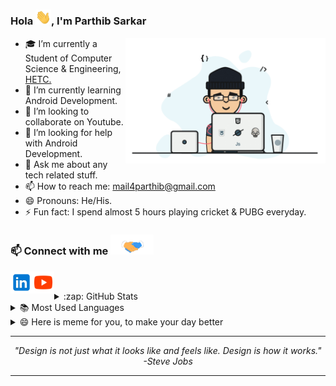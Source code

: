 ### Hola <img src="https://github.com/lucy2512/lucy2512/blob/main/Assets%20github/hi.gif" width="25px">, I'm Parthib Sarkar

<img align="right" alt="GIF"  width="320px" src="https://github.com/lucy2512/lucy2512/blob/main/Assets%20github/programmer.gif" /> 

- 🎓 I’m currently a Student of Computer Science & Engineering, <a href="https://www.hetc.ac.in/" target="_blank">HETC.</a>
- 🌱 I’m currently learning Android Development.
- 👯 I’m looking to collaborate on Youtube.
- 🤔 I’m looking for help with Android Development.
- 💬 Ask me about any tech related stuff.
- 📫 How to reach me: mail4parthib@gmail.com
- 😄 Pronouns: He/His.
- ⚡ Fun fact: I spend almost 5 hours playing cricket & PUBG everyday.
### 📫 Connect with me <img src="https://github.com/lucy2512/lucy2512/blob/main/Assets%20github/handshake.gif" height="32px"> 

   [<img align="left"  alt="Parthib | LinkedIn" width="35px" src="https://github.com/lucy2512/lucy2512/blob/main/Assets%20github/icons8-linkedin.svg"/> ][linkedin]
 [<img align="left" alt="Parthib | LinkedIn" width="35px" src="https://github.com/lucy2512/lucy2512/blob/main/Assets%20github/icons8-play-button.svg"/>][youtube]

[linkedin]:https://www.linkedin.com/in/parthib-sarkar-05855b1a1
[youtube]:https://youtu.be/R534mYeGj2o
</br>

<details>
  <summary>:zap: GitHub Stats</summary>

  <img   alt="Parthib's GitHub Stats" src="https://github-readme-stats.vercel.app/api?username=lucy2512&&show_icons=true&hide=stars&hide_border=true" />

</details>
<details>
  <summary>📚 Most Used Languages</summary>
  <img  alt="Parthib's GitHub Stats" src="https://github-readme-stats.vercel.app/api/top-langs/?username=lucy2512&theme=light&layout=compact&hide_border=true" />
</details>
<details>
  <summary>😄 Here is meme for you, to make your day better</summary>
   <a href="https://github.com/lucy2512"><img src="https://github.com/lucy2512/lucy2512/blob/main/Assets%20github/ezgif-7-bc5164347510.png" title="Meme" alt="Please refresh the page if the meme doesn't show up." height="350"></a>
</details>

--- 

<p align="center">
   <i>
     "Design is not just what it looks like and feels like. Design is how it works." <br>
                                                                             -Steve Jobs
  </i>
</p>       

---
<!--
- 🔭 I’m currently working on ...

### Spotify Playing 🎧

[<img src="https://now-playing-Lucy.vercel.app/api/spotify-playing" alt="Lucy Spotify Playing" width="350" />](https://open.spotify.com/album/6pUg9RDDoVyQQVJ48FkmXz)



